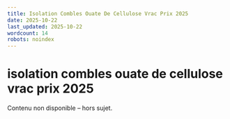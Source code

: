 ```yaml
---
title: Isolation Combles Ouate De Cellulose Vrac Prix 2025
date: 2025-10-22
last_updated: 2025-10-22
wordcount: 14
robots: noindex
---
```


# isolation combles ouate de cellulose vrac prix 2025

Contenu non disponible – hors sujet.